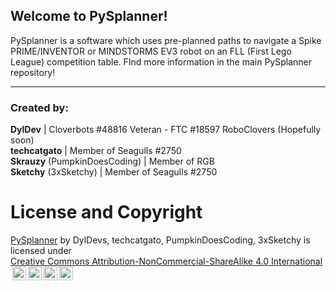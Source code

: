 ## Welcome to PySplanner!
PySplanner is a software which uses pre-planned paths to navigate a Spike PRIME/INVENTOR or MINDSTORMS EV3 robot on an FLL (First Lego League) competition table.
FInd more information in the main PySplanner repository!

<hr>

### Created by:
**DylDev** | Cloverbots #48816 Veteran - FTC #18597 RoboClovers (Hopefully soon)\
**techcatgato** | Member of Seagulls #2750\
**Skrauzy** (PumpkinDoesCoding) | Member of RGB\
**Sketchy** (3xSketchy) | Member of Seagulls #2750

# License and Copyright
<p xmlns:cc="http://creativecommons.org/ns#" xmlns:dct="http://purl.org/dc/terms/"><a property="dct:title" rel="cc:attributionURL" href="https://github.com/PySplanner">PySplanner</a> by <a rel="cc:attributionURL dct:creator" property="cc:attributionName">DylDevs, techcatgato, PumpkinDoesCoding, 3xSketchy</a> is licensed under <a href="https://creativecommons.org/licenses/by-nc-sa/4.0/?ref=chooser-v1" target="_blank" rel="license noopener noreferrer" style="display:inline-block;">Creative Commons Attribution-NonCommercial-ShareAlike 4.0 International<img style="height:22px!important;margin-left:3px;vertical-align:text-bottom;" src="https://mirrors.creativecommons.org/presskit/icons/cc.svg?ref=chooser-v1" alt=""><img style="height:22px!important;margin-left:3px;vertical-align:text-bottom;" src="https://mirrors.creativecommons.org/presskit/icons/by.svg?ref=chooser-v1" alt=""><img style="height:22px!important;margin-left:3px;vertical-align:text-bottom;" src="https://mirrors.creativecommons.org/presskit/icons/nc.svg?ref=chooser-v1" alt=""><img style="height:22px!important;margin-left:3px;vertical-align:text-bottom;" src="https://mirrors.creativecommons.org/presskit/icons/sa.svg?ref=chooser-v1" alt=""></a></p>
